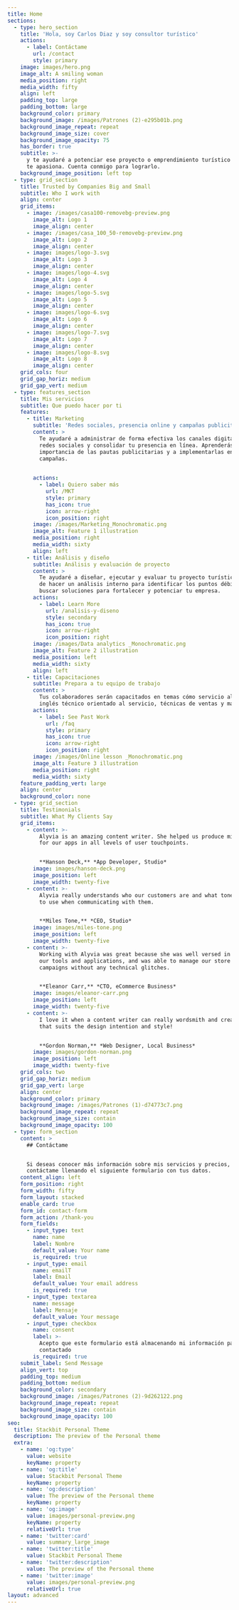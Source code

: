 ```yaml
---
title: Home
sections:
  - type: hero_section
    title: 'Hola, soy Carlos Diaz y soy consultor turístico'
    actions:
      - label: Contáctame
        url: /contact
        style: primary
    image: images/hero.png
    image_alt: A smiling woman
    media_position: right
    media_width: fifty
    align: left
    padding_top: large
    padding_bottom: large
    background_color: primary
    background_image: /images/Patrones (2)-e295b01b.png
    background_image_repeat: repeat
    background_image_size: cover
    background_image_opacity: 75
    has_border: true
    subtitle: >-
      y te ayudaré a potenciar ese proyecto o emprendimiento turístico que tanto
      te apasiona. Cuenta conmigo para lograrlo.
    background_image_position: left top
  - type: grid_section
    title: Trusted by Companies Big and Small
    subtitle: Who I work with
    align: center
    grid_items:
      - image: /images/casa100-removebg-preview.png
        image_alt: Logo 1
        image_align: center
      - image: /images/casa_100_50-removebg-preview.png
        image_alt: Logo 2
        image_align: center
      - image: images/logo-3.svg
        image_alt: Logo 3
        image_align: center
      - image: images/logo-4.svg
        image_alt: Logo 4
        image_align: center
      - image: images/logo-5.svg
        image_alt: Logo 5
        image_align: center
      - image: images/logo-6.svg
        image_alt: Logo 6
        image_align: center
      - image: images/logo-7.svg
        image_alt: Logo 7
        image_align: center
      - image: images/logo-8.svg
        image_alt: Logo 8
        image_align: center
    grid_cols: four
    grid_gap_horiz: medium
    grid_gap_vert: medium
  - type: features_section
    title: Mis servicios
    subtitle: Que puedo hacer por ti
    features:
      - title: Marketing
        subtitle: 'Redes sociales, presencia online y campañas publicitarias'
        content: >
          Te ayudaré a administrar de forma efectiva los canales digitales cómo
          redes sociales y consolidar tu presencia en línea. Aprenderás la
          importancia de las pautas publicitarias y a implementarlas en tus
          campañas.

           
        actions:
          - label: Quiero saber más
            url: /MKT
            style: primary
            has_icon: true
            icon: arrow-right
            icon_position: right
        image: /images/Marketing_Monochromatic.png
        image_alt: Feature 1 illustration
        media_position: right
        media_width: sixty
        align: left
      - title: Análisis y diseño
        subtitle: Análisis y evaluación de proyecto
        content: >
          Te ayudaré a diseñar, ejecutar y evaluar tu proyecto turístico. Además
          de hacer un análisis interno para identificar los puntos débiles y
          buscar soluciones para fortalecer y potenciar tu empresa.
        actions:
          - label: Learn More
            url: /analisis-y-diseno
            style: secondary
            has_icon: true
            icon: arrow-right
            icon_position: right
        image: /images/Data analytics _Monochromatic.png
        image_alt: Feature 2 illustration
        media_position: left
        media_width: sixty
        align: left
      - title: Capacitaciones
        subtitle: Prepara a tu equipo de trabajo
        content: >
          Tus colaboradores serán capacitados en temas cómo servicio al cliente,
          inglés técnico orientado al servicio, técnicas de ventas y marketing. 
        actions:
          - label: See Past Work
            url: /faq
            style: primary
            has_icon: true
            icon: arrow-right
            icon_position: right
        image: /images/Online lesson _Monochromatic.png
        image_alt: Feature 3 illustration
        media_position: right
        media_width: sixty
    feature_padding_vert: large
    align: center
    background_color: none
  - type: grid_section
    title: Testimonials
    subtitle: What My Clients Say
    grid_items:
      - content: >-
          Alyvia is an amazing content writer. She helped us produce microcopy
          for our apps in all levels of user touchpoints.


          **Hanson Deck,** *App Developer, Studio*
        image: images/hanson-deck.png
        image_position: left
        image_width: twenty-five
      - content: >-
          Alyvia really understands who our customers are and what tone of voice
          to use when communicating with them.


          **Miles Tone,** *CEO, Studio*
        image: images/miles-tone.png
        image_position: left
        image_width: twenty-five
      - content: >-
          Working with Alyvia was great because she was well versed in all of
          our tools and applications, and was able to manage our store and
          campaigns without any technical glitches.


          **Eleanor Carr,** *CTO, eCommerce Business*
        image: images/eleanor-carr.png
        image_position: left
        image_width: twenty-five
      - content: >-
          I love it when a content writer can really wordsmith and create copy
          that suits the design intention and style!


          **Gordon Norman,** *Web Designer, Local Business*
        image: images/gordon-norman.png
        image_position: left
        image_width: twenty-five
    grid_cols: two
    grid_gap_horiz: medium
    grid_gap_vert: large
    align: center
    background_color: primary
    background_image: /images/Patrones (1)-d74773c7.png
    background_image_repeat: repeat
    background_image_size: contain
    background_image_opacity: 100
  - type: form_section
    content: >
      ## Contáctame


      Si deseas conocer más información sobre mis servicios y precios,
      contáctame llenando el siguiente formulario con tus datos.
    content_align: left
    form_position: right
    form_width: fifty
    form_layout: stacked
    enable_card: true
    form_id: contact-form
    form_action: /thank-you
    form_fields:
      - input_type: text
        name: name
        label: Nombre
        default_value: Your name
        is_required: true
      - input_type: email
        name: emailT
        label: Email
        default_value: Your email address
        is_required: true
      - input_type: textarea
        name: message
        label: Mensaje
        default_value: Your message
      - input_type: checkbox
        name: consent
        label: >-
          Acepto que este formulario está almacenando mi información para ser
          contactado
        is_required: true
    submit_label: Send Message
    align_vert: top
    padding_top: medium
    padding_bottom: medium
    background_color: secondary
    background_image: /images/Patrones (2)-9d262122.png
    background_image_repeat: repeat
    background_image_size: contain
    background_image_opacity: 100
seo:
  title: Stackbit Personal Theme
  description: The preview of the Personal theme
  extra:
    - name: 'og:type'
      value: website
      keyName: property
    - name: 'og:title'
      value: Stackbit Personal Theme
      keyName: property
    - name: 'og:description'
      value: The preview of the Personal theme
      keyName: property
    - name: 'og:image'
      value: images/personal-preview.png
      keyName: property
      relativeUrl: true
    - name: 'twitter:card'
      value: summary_large_image
    - name: 'twitter:title'
      value: Stackbit Personal Theme
    - name: 'twitter:description'
      value: The preview of the Personal theme
    - name: 'twitter:image'
      value: images/personal-preview.png
      relativeUrl: true
layout: advanced
---
```

